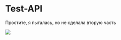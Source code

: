 # Test-API

Простите, я пыталась, но не сделала вторую часть

<img src="http://risovach.ru/upload/2018/03/mem/u-tebya-lapki_171368823_orig_.jpg"/>
